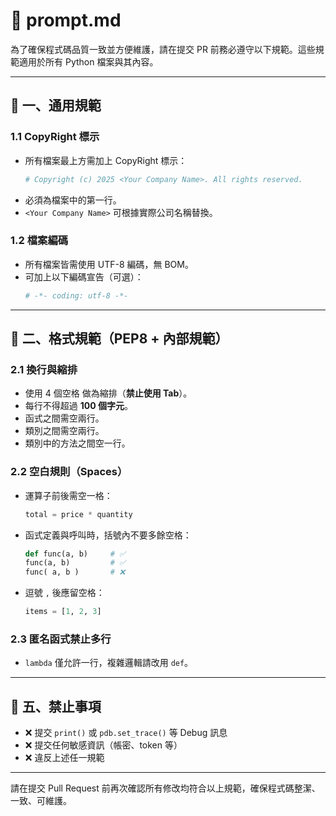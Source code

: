 # 📄 prompt.md

為了確保程式碼品質一致並方便維護，請在提交 PR 前務必遵守以下規範。這些規範適用於所有 Python 檔案與其內容。

---

## 📌 一、通用規範

### 1.1 CopyRight 標示
- 所有檔案最上方需加上 CopyRight 標示：
  ```python
  # Copyright (c) 2025 <Your Company Name>. All rights reserved.
  ```
- 必須為檔案中的第一行。
- `<Your Company Name>` 可根據實際公司名稱替換。

### 1.2 檔案編碼
- 所有檔案皆需使用 UTF-8 編碼，無 BOM。
- 可加上以下編碼宣告（可選）：
  ```python
  # -*- coding: utf-8 -*-
  ```

---

## 🧹 二、格式規範（PEP8 + 內部規範）

### 2.1 換行與縮排
- 使用 4 個空格 做為縮排（**禁止使用 Tab**）。
- 每行不得超過 **100 個字元**。
- 函式之間需空兩行。
- 類別之間需空兩行。
- 類別中的方法之間空一行。

### 2.2 空白規則（Spaces）
- 運算子前後需空一格：
  ```python
  total = price * quantity
  ```
- 函式定義與呼叫時，括號內不要多餘空格：
  ```python
  def func(a, b)     # ✅
  func(a, b)         # ✅
  func( a, b )       # ❌
  ```
- 逗號 `,` 後應留空格：
  ```python
  items = [1, 2, 3]
  ```

### 2.3 匿名函式禁止多行
- `lambda` 僅允許一行，複雜邏輯請改用 `def`。

---

## 🚫 五、禁止事項

- ❌ 提交 `print()` 或 `pdb.set_trace()` 等 Debug 訊息  
- ❌ 提交任何敏感資訊（帳密、token 等）  
- ❌ 違反上述任一規範

---

請在提交 Pull Request 前再次確認所有修改均符合以上規範，確保程式碼整潔、一致、可維護。
